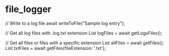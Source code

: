 # file_logger
// Write to a log file
await writeToFile("Sample log entry");

// Get all log files with .log.txt extension
List<File> logFiles = await getLogsFiles();

// Get all files or files with a specific extension
List<File> allFiles = await getFiles();
List<File> txtFiles = await getFiles(fileExtension: '.txt');
